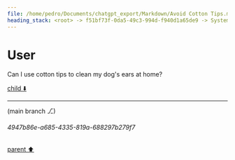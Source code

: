 ```yaml
---
file: /home/pedro/Documents/chatgpt_export/Markdown/Avoid Cotton Tips.md
heading_stack: <root> -> f51bf73f-0da5-49c3-994d-f940d1a65de9 -> System -> 2e9c91d0-73a1-496b-affc-8b241d7015be -> System -> aaa278a0-d793-462a-8b88-d51a4fcf9923 -> User
---
```

# User

Can I use cotton tips to clean my dog's ears at home?

[child ⬇️](#4947b86e-a685-4335-819a-688297b279f7)

---

(main branch ⎇)
###### 4947b86e-a685-4335-819a-688297b279f7
[parent ⬆️](#aaa278a0-d793-462a-8b88-d51a4fcf9923)
